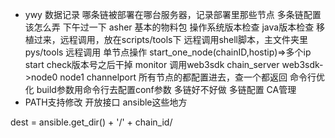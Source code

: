 * ywy 数据记录 哪条链被部署在哪台服务器，记录部署里那些节点 多条链配置该怎么弄 下午过一下 
asher 基本的物料包 操作系统版本检查 java版本检查 移植过来，远程调用，放在scripts/tools下 远程调用shell脚本，主文件夹里pys/tools 远程调用
单节点操作 start_one_node(chainID,hostip)=>多个ip start check版本号之后干掉
monitor 调用web3sdk chain_server
web3sdk->node0 node1 channelport 所有节点的都配置进去，查一个都返回 
命令行优化 build参数用命令行去配置conf参数 多链好不好做
多链配置
CA管理
* PATH支持修改 开放接口 ansible这些地方

dest = ansible.get_dir() + '/' + chain_id/